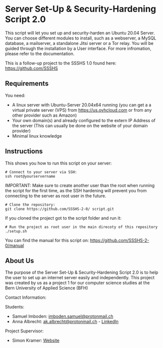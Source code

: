 # Server Set-Up & Security-Hardening Script 2.0
This script will let you set up and security-harden an Ubuntu 20.04 Server. You can choose different modules to install, such as a webserver, a MySQL database, a mailserver, a standalone Jitsi server or a Tor relay. You will be guided through the installation by a User interface. For more infromation, please refer to the documentation.

This is a follow-up project to the SSSHS 1.0 found here: https://github.com/SSSHS

## Requirements
You need:
* A linux server with Ubuntu-Server 20.04x64 running (you can get a  a virtual private server (VPS) from https://us.ovhcloud.com or from any other provider such as Amazon)
* Your own domain(s) and already configured to the extern IP Address of the server (This can usually be done on the website of your domain provider)
* Minimal linux knowledge

## Instructions
This shows you how to run this script on your server:
```
# Connect to your server via SSH:
ssh root@yourservername
```
IMPORTANT: Make sure to create another user than the root when running the script for the first time, as the SSH hardening will prevent you from connecting to the server as root user in the future.
```
# Clone the repository:
git clone https://github.com/SSSHS-2-0/ script.git
```
If you cloned the project got to the script folder and run it:
```
# Run the project as root user in the main direcoty of this repository
./setup.sh
```
You can find the manual for this script on: https://github.com/SSSHS-2-0/manual

## About Us
The purpose of the Server Set-Up & Security-Hardening Script 2.0 is to help the user to set up an internet server easily and independently. This project was created by us as a project 1 for our computer science studies at the Bern University of Applied Science (BFH)

Contact Information:

Students:

* Samuel Imboden:  imboden.samuel@protonmail.ch
* Anna Albrecht: ak.albrecht@protonmail.ch - [LinkedIn](https://www.linkedin.com/in/anna-albrecht-3452b01b0/)

Project Supervisor:

 * Simon Kramer: [Website](https://www.simon-kramer.ch/)

